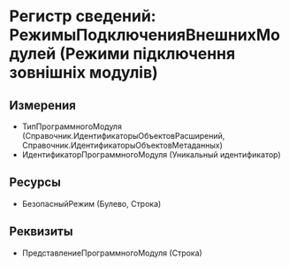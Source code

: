 ﻿# Регистр сведений: РежимыПодключенияВнешнихМодулей (Режими підключення зовнішніх модулів)

## Измерения

- ТипПрограммногоМодуля (Справочник.ИдентификаторыОбъектовРасширений, Справочник.ИдентификаторыОбъектовМетаданных)
- ИдентификаторПрограммногоМодуля (Уникальный идентификатор)

## Ресурсы

- БезопасныйРежим (Булево, Строка)

## Реквизиты

- ПредставлениеПрограммногоМодуля (Строка)

